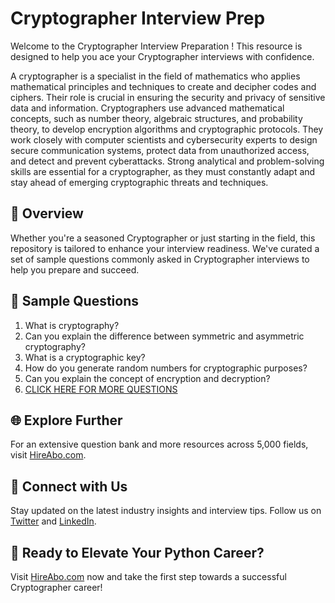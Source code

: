 # Cryptographer Interview Prep

Welcome to the Cryptographer Interview Preparation ! This resource is designed to help you ace your Cryptographer interviews with confidence.

A cryptographer is a specialist in the field of mathematics who applies mathematical principles and techniques to create and decipher codes and ciphers. Their role is crucial in ensuring the security and privacy of sensitive data and information. Cryptographers use advanced mathematical concepts, such as number theory, algebraic structures, and probability theory, to develop encryption algorithms and cryptographic protocols. They work closely with computer scientists and cybersecurity experts to design secure communication systems, protect data from unauthorized access, and detect and prevent cyberattacks. Strong analytical and problem-solving skills are essential for a cryptographer, as they must constantly adapt and stay ahead of emerging cryptographic threats and techniques.

## 🚀 Overview

Whether you're a seasoned Cryptographer or just starting in the field, this repository is tailored to enhance your interview readiness. We've curated a set of sample questions commonly asked in Cryptographer interviews to help you prepare and succeed.

## 📝 Sample Questions

1. What is cryptography?
2. Can you explain the difference between symmetric and asymmetric cryptography?
3. What is a cryptographic key?
4. How do you generate random numbers for cryptographic purposes?
5. Can you explain the concept of encryption and decryption?
6. [CLICK HERE FOR MORE QUESTIONS](https://hireabo.com/job/19_0_6/Cryptographer)

## 🌐 Explore Further

For an extensive question bank and more resources across 5,000 fields, visit [HireAbo.com](https://www.hireabo.com).

## 📱 Connect with Us

Stay updated on the latest industry insights and interview tips. Follow us on [Twitter](https://twitter.com/hireabo) and [LinkedIn](https://www.linkedin.com/in/hire-abo-3609972a8/).

## 🚀 Ready to Elevate Your Python Career?

Visit [HireAbo.com](https://www.hireabo.com) now and take the first step towards a successful Cryptographer career!